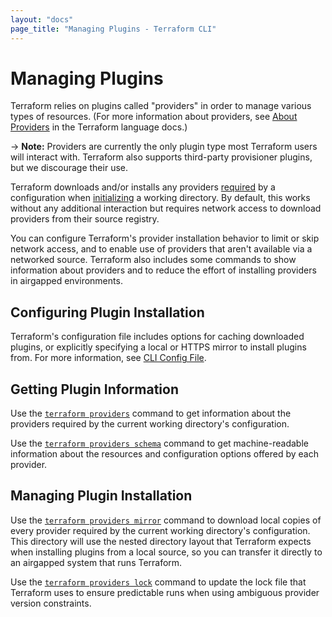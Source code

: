 ```yaml
---
layout: "docs"
page_title: "Managing Plugins - Terraform CLI"
---
```


# Managing Plugins

Terraform relies on plugins called "providers" in order to manage various types
of resources. (For more information about providers, see
[About Providers](/docs/configuration/about-providers.html) in the Terraform
language docs.)

-> **Note:** Providers are currently the only plugin type most Terraform users
will interact with. Terraform also supports third-party provisioner plugins, but
we discourage their use.

Terraform downloads and/or installs any providers
[required](/docs/configuration/provider-requirements.html) by a configuration
when [initializing](/docs/cli/init/index.html) a working directory. By default,
this works without any additional interaction but requires network access to
download providers from their source registry.

You can configure Terraform's provider installation behavior to limit or skip
network access, and to enable use of providers that aren't available via a
networked source. Terraform also includes some commands to show information
about providers and to reduce the effort of installing providers in airgapped
environments.

## Configuring Plugin Installation

Terraform's configuration file includes options for caching downloaded plugins,
or explicitly specifying a local or HTTPS mirror to install plugins from. For
more information, see [CLI Config File](/docs/commands/cli-config.html).

## Getting Plugin Information

Use the [`terraform providers`](/docs/commands/providers.html) command to get information
about the providers required by the current working directory's configuration.

Use the [`terraform providers schema`](/docs/commands/providers/schema.html) command to
get machine-readable information about the resources and configuration options
offered by each provider.

## Managing Plugin Installation

Use the [`terraform providers mirror`](/docs/commands/providers/mirror.html) command to
download local copies of every provider required by the current working
directory's configuration. This directory will use the nested directory layout
that Terraform expects when installing plugins from a local source, so you can
transfer it directly to an airgapped system that runs Terraform.

Use the [`terraform providers lock`](/docs/commands/providers/lock.html) command
to update the lock file that Terraform uses to ensure predictable runs when
using ambiguous provider version constraints.
